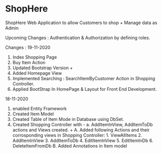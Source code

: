 # ShopHere
ShopHere Web Application to allow Customers to shop + Manage data as Admin

Upcoming Changes :
  Authentication & Authorization by defining roles.
  
Changes : 
19-11-2020
  1. Index Shopping Page
  2. Buy Item Action 
  3. Updated Bootstrap Version
\+ 
  1. Added Homepage View
  2. Implemented Searching : SearchItemByCustomer Action in Shopping Controller.
  3. Applied BootStrap In HomePage & Layout for Front End Development.



18-11-2020 
  1. enabled Entity Framework
  2. Created Item Model
  3. Created Table of Item Mode in Database using DbSet.
  4. Created Shopping Controller with -
      a. AddItemInView, AddItemToDb actions and Views created.
\+
  A. Added following Actions and their corrosponding views in Shopping Controller:
    1. ViewAllItems
    2. AddItemInView
    3. AddItemToDb
    4. EditItemInView
    5. EditItemInDb
    6. DeleteItemFromDb
  B. Added Annotations in Item model

